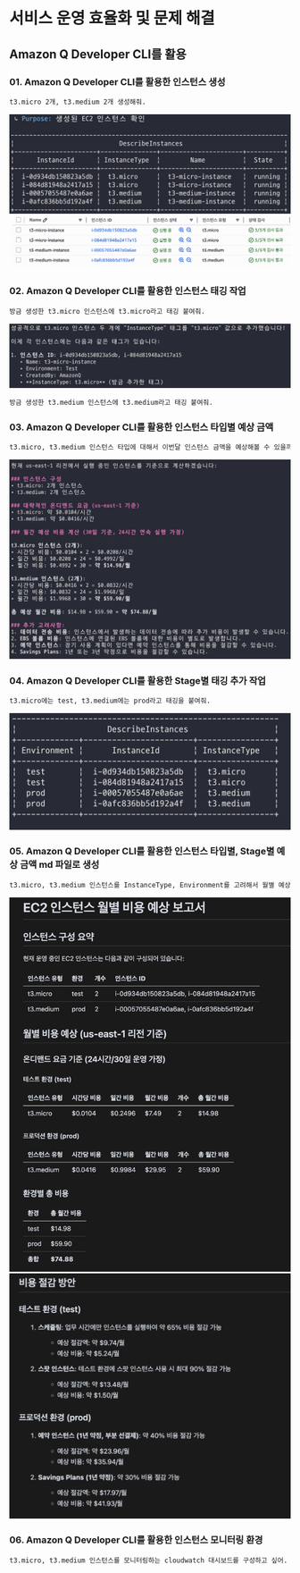 # 서비스 운영 효율화 및 문제 해결

## Amazon Q Developer CLI를 활용

### 01. Amazon Q Developer CLI를 활용한 인스턴스 생성

```bash
t3.micro 2개, t3.medium 2개 생성해줘.
```

![alt text](../../others/Lab2-img-1.png)
![alt text](../../others/Lab2-img-2.png)


### 02. Amazon Q Developer CLI를 활용한 인스턴스 태깅 작업

```bash
방금 생성한 t3.micro 인스턴스에 t3.micro라고 태깅 붙여줘. 
```

![alt text](../../others/Lab2-img-3.png)

```bash
방금 생성한 t3.medium 인스턴스에 t3.medium라고 태깅 붙여줘. 
```

### 03. Amazon Q Developer CLI를 활용한 인스턴스 타입별 예상 금액

```bash
t3.micro, t3.medium 인스턴스 타입에 대해서 이번달 인스턴스 금액을 예상해볼 수 있을까? 
```

![alt text](../../others/Lab2-img-4.png)


### 04. Amazon Q Developer CLI를 활용한 Stage별 태깅 추가 작업

```bash
t3.micro에는 test, t3.medium에는 prod라고 태깅을 붙여줘.
```

![alt text](../../others/Lab2-img-5.png)


### 05. Amazon Q Developer CLI를 활용한 인스턴스 타입별, Stage별 예상 금액 md 파일로 생성

```bash
t3.micro, t3.medium 인스턴스를 InstanceType, Environment를 고려해서 월별 예상 금액을 뽑고 싶어. 그리고 그 결과를 md 파일 형태로 받고 싶어.
```

![alt text](../../others/Lab2-img-6.png)
![alt text](../../others/Lab2-img-7.png)

### 06. Amazon Q Developer CLI를 활용한 인스턴스 모니터링 환경 

```bash
t3.micro, t3.medium 인스턴스를 모니터링하는 cloudwatch 대시보드를 구성하고 싶어. CPU, RAM 및 다양한 모니터링 항목을 구성하고 싶어.
```